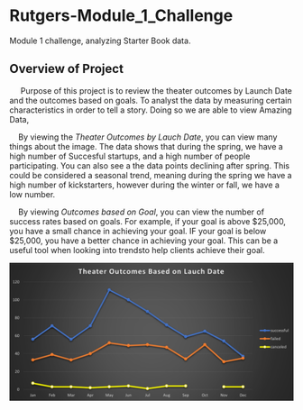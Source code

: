 # Rutgers-Module_1_Challenge
Module 1 challenge, analyzing Starter Book data. 
## Overview of Project
&nbsp;&nbsp;&nbsp;&nbsp; Purpose of this project is to review the theater outcomes by Launch Date and the outcomes based on goals. To analyst the data by measuring certain characteristics in order to tell a story. Doing so we are able to view Amazing Data,

&nbsp;&nbsp;&nbsp;&nbsp;By viewing the *Theater Outcomes by Lauch Date*, you can view many things about the image. The data shows that during the spring, we have a high number of Succesful startups, and a high number of people participating. You can also see a the data points declining after spring. This could be considered a seasonal trend, meaning during the spring we have a high number of kickstarters, however during the winter or fall, we have a low number.  

&nbsp;&nbsp;&nbsp;&nbsp;By viewing *Outcomes based on Goal*, you can view the number of success rates based on goals. For example, if your goal is above $25,000, you have a small chance in achieving your goal. IF your goal is below $25,000, you have a better chance in achieving your goal. This can be a useful tool when looking into trendsto help clients achieve their goal.  

![Theater Outcomes by Lauch Date](Module%201%20Challenge/Theater_Outcomes_vs_Launch.png)

